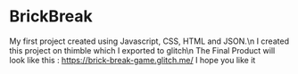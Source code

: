 # BrickBreak
My first project created using Javascript, CSS, HTML and JSON.\n
I created this project on thimble which I exported to glitch\n
The Final Product will look like this : https://brick-break-game.glitch.me/
I hope you like it
